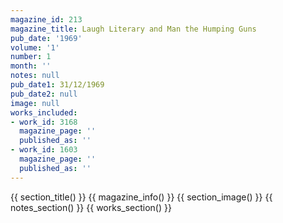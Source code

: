 ```yaml
---
magazine_id: 213
magazine_title: Laugh Literary and Man the Humping Guns
pub_date: '1969'
volume: '1'
number: 1
month: ''
notes: null
pub_date1: 31/12/1969
pub_date2: null
image: null
works_included:
- work_id: 3168
  magazine_page: ''
  published_as: ''
- work_id: 1603
  magazine_page: ''
  published_as: ''
---
```


{{ section_title() }}
{{ magazine_info() }}
{{ section_image() }}
{{ notes_section() }}
{{ works_section() }}
